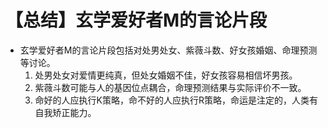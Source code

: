# 【总结】玄学爱好者M的言论片段

-   玄学爱好者M的言论片段包括对处男处女、紫薇斗数、好女孩婚姻、命理预测等讨论。
    1.  处男处女对爱情更纯真，但处女婚姻不佳，好女孩容易相信坏男孩。
    2.  紫薇斗数可能与人的基因位点耦合，命理预测结果与实际评价不一致。
    3.  命好的人应执行K策略，命不好的人应执行R策略，命运是注定的，人类有自我矫正能力。